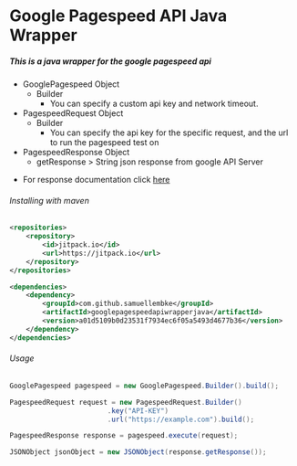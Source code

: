 # Google Pagespeed API Java Wrapper

##### This is a java wrapper for the google pagespeed api


* GooglePagespeed Object
    * Builder
        * You can specify a custom api key and network timeout.
* PagespeedRequest Object
    * Builder
        * You can specify the api key for the specific request, and the url to run the pagespeed test on
* PagespeedResponse Object
    * getResponse > String json response from google API Server
>


* For response documentation click [here](https://developers.google.com/speed/docs/insights/v5/reference/pagespeedapi/runpagespeed#response)
###### Installing with maven
```xml
<repositories>
    <repository>
        <id>jitpack.io</id>
        <url>https://jitpack.io</url>
    </repository>
</repositories>

<dependencies>
    <dependency>
        <groupId>com.github.samuellembke</groupId>
        <artifactId>googlepagespeedapiwrapperjava</artifactId>
        <version>a01d5109b0d23531f7934ec6f05a5493d4677b36</version>
    </dependency>
</dependencies>
```

###### Usage
```java
GooglePagespeed pagespeed = new GooglePagespeed.Builder().build();

PagespeedRequest request = new PagespeedRequest.Builder()
                        .key("API-KEY")
                        .url("https://example.com").build();

PagespeedResponse response = pagespeed.execute(request);

JSONObject jsonObject = new JSONObject(response.getResponse());

```